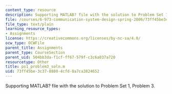 ```yaml
---
content_type: resource
description: Supporting MATLAB? file with the solution to Problem Set 1, Problem 3.
file: /courses/6-973-communication-system-design-spring-2006/73ff45be3c3788804cfd0a7ca3824652_ps1_problem3_soln.m
file_type: text/plain
learning_resource_types:
- Assignments
license: https://creativecommons.org/licenses/by-nc-sa/4.0/
ocw_type: OCWFile
parent_title: Assignments
parent_type: CourseSection
parent_uid: 504bb3da-f1cf-ff67-579f-c3c6a037a720
resourcetype: Other
title: ps1_problem3_soln.m
uid: 73ff45be-3c37-8880-4cfd-0a7ca3824652
---
```

Supporting MATLAB? file with the solution to Problem Set 1, Problem 3.